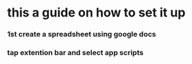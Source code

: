 # this a guide on how to set it up 

 
### 1st create a spreadsheet using google docs 
### tap extention bar and select app scripts
